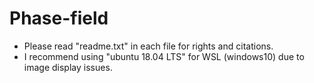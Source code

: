 # Phase-field

- Please read "readme.txt" in each file for rights and citations.
- I recommend using "ubuntu 18.04 LTS" for WSL (windows10) due to image display issues.